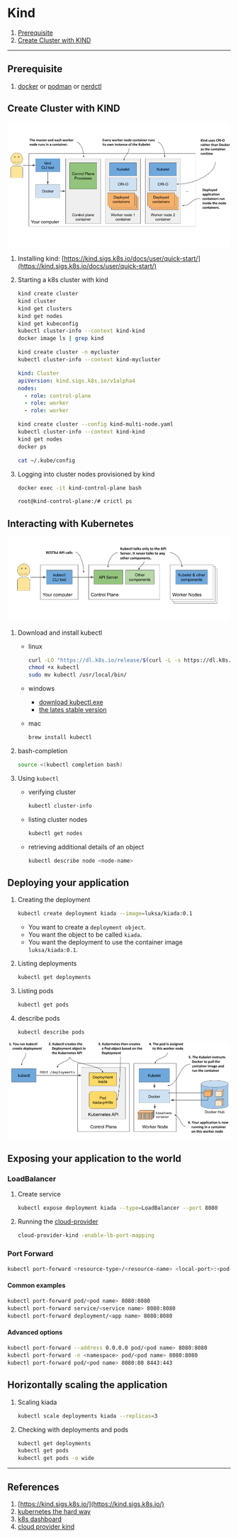 # Kind

1. [Prerequisite](#prerequisite)
2. [Create Cluster with KIND](#create-cluster-with-kind)

---

## Prerequisite

1. [docker](https://www.docker.com/) or [podman](https://podman.io/) or [nerdctl](https://github.com/containerd/nerdctl)

## Create Cluster with KIND

![kind](./images/kind.png)

1. Installing kind: [https://kind.sigs.k8s.io/docs/user/quick-start/](https://kind.sigs.k8s.io/docs/user/quick-start/)

2. Starting a k8s cluster with kind

   ```sh
   kind create cluster
   kind cluster
   kind get clusters
   kind get nodes
   kind get kubeconfig
   kubectl cluster-info --context kind-kind
   docker image ls | grep kind
   ```

   ```sh
   kind create cluster -n mycluster
   kubectl cluster-info --context kind-mycluster
   ```

   ```yaml
   kind: Cluster
   apiVersion: kind.sigs.k8s.io/v1alpha4
   nodes:
     - role: control-plane
     - role: worker
     - role: worker
   ```

   ```sh
   kind create cluster --config kind-multi-node.yaml
   kubectl cluster-info --context kind-kind
   kind get nodes
   docker ps
   ```

   ```sh
   cat ~/.kube/config
   ```

3. Logging into cluster nodes provisioned by kind

   ```sh
   docker exec -it kind-control-plane bash
   ```

   ```sh
   root@kind-control-plane:/# crictl ps
   ```

## Interacting with Kubernetes

![interact with a k8s cluster](./images/interact-with-a-k8s.png)

1. Download and install kubectl

   - linux

     ```sh
     curl -LO "https://dl.k8s.io/release/$(curl -L -s https://dl.k8s.io/release/stable.txt)/bin/linux/amd64/kubectl"
     chmod +x kubectl
     sudo mv kubectl /usr/local/bin/
     ```

   - windows

     - [download kubectl.exe](https://storage.googleapis.com/kubernetes-release/release/v1.18.2/bin/windows/amd64/kubectl.exe.)
     - [the lates stable version](https://storage.googleapis.com/kubernetes-release/release/stable.txt)

   - mac

     ```sh
     brew install kubectl
     ```

2. bash-completion

   ```sh
   source <(kubectl completion bash)
   ```

3. Using `kubectl`

   - verifying cluster

     ```sh
     kubectl cluster-info
     ```

   - listing cluster nodes

     ```sh
     kubectl get nodes
     ```

   - retrieving additional details of an object

     ```sh
     kubectl describe node <node-name>
     ```

## Deploying your application

1. Creating the deployment

   ```sh
   kubectl create deployment kiada --image=luksa/kiada:0.1
   ```

   - You want to create a `deployment object`.
   - You want the object to be called `kiada`.
   - You want the deployment to use the container image `luksa/kiada:0.1`.

2. Listing deployments

   ```sh
   kubectl get deployments
   ```

3. Listing pods

   ```sh
   kubectl get pods
   ```

4. describe pods

   ```sh
   kubectl describe pods
   ```

![behind the scenes](./images/behind-the-scenes.png)

## Exposing your application to the world

### LoadBalancer

1. Create service

   ```sh
   kubectl expose deployment kiada --type=LoadBalancer --port 8080
   ```

2. Running the [cloud-provider](https://kind.sigs.k8s.io/docs/user/loadbalancer/)

   ```sh
   cloud-provider-kind -enable-lb-port-mapping
   ```

### Port Forward


```sh
kubectl port-forward <resource-type>/<resource-name> <local-port>:<pod-port>
```

#### Common examples

```sh
kubectl port-forward pod/<pod name> 8080:8080
kubectl port-forward service/<service name> 8080:8080
kubectl port-forward deployment/<app name> 8080:8080
```

#### Advanced options

```sh
kubectl port-forward --address 0.0.0.0 pod/<pod name> 8080:8080
kubectl port-forward -n <namespace> pod/<pod name> 8080:8080
kubectl port-forward pod/<pod name> 8080:80 8443:443
```

## Horizontally scaling the application

1. Scaling kiada

   ```sh
   kubectl scale deployments kiada --replicas=3
   ```

2. Checking with deployments and pods

    ```sh
    kubectl get deployments
    kubectl get pods
    kubectl get pods -o wide
    ```


---

## References

1. [https://kind.sigs.k8s.io/](https://kind.sigs.k8s.io/)
2. [kubernetes the hard way](https://github.com/kelseyhightower/Kubernetes-the-hard-way)
3. [k8s dashboard](https://kubernetes.io/docs/tasks/access-application-cluster/web-ui-dashboard/)
4. [cloud provider kind](https://github.com/kubernetes-sigs/cloud-provider-kind)
